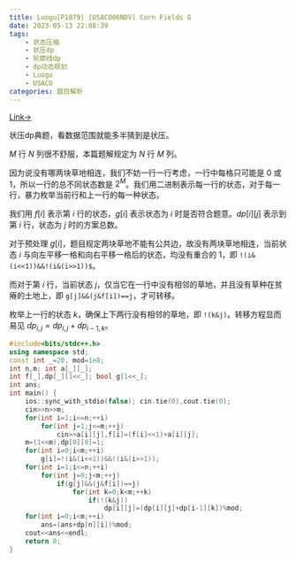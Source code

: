 ```yaml
---
title: Luogu[P1879] [USACO06NOV] Corn Fields G
date: 2023-05-13 22:08:39
tags:
    - 状态压缩
    - 状压dp
    - 轮廓线dp
    - dp动态规划
    - Luogu
    - USACO
categories: 题目解析
---
```


[Link→](https://www.luogu.com.cn/problem/P1879)

状压dp典题，看数据范围就能多半猜到是状压。

<!--more-->

$M$ 行 $N$ 列很不舒服，本篇题解规定为 $N$ 行 $M$ 列。

因为说没有哪两块草地相连，我们不妨一行一行考虑，一行中每格只可能是 $0$ 或 $1$，所以一行的总不同状态数是 $2^M$。我们用二进制表示每一行的状态，对于每一行，暴力枚举当前行和上一行的每一种状态。

我们用 $f[i]$ 表示第 $i$ 行的状态，$g[i]$ 表示状态为 $i$ 时是否符合题意。$dp[i][j]$ 表示到第 $i$ 行，状态为 $j$ 时的方案总数。

对于预处理 $g[i]$，题目规定两块草地不能有公共边，故没有两块草地相连，当前状态 $i$ 与向左平移一格和向右平移一格后的状态，均没有重合的 $1$，即 `!(i&(i<<1))&&!(i&(i>>1))$`。

而对于第 $i$ 行，当前状态 $j$，仅当它在一行中没有相邻的草地，并且没有草种在贫瘠的土地上，即 `g[j]&&(j&f[i])==j`，才可转移。

枚举上一行的状态 $k$，确保上下两行没有相邻的草地，即 `!(k&j)`。转移方程显而易见 $dp_{i,j}=dp_{i,j}+dp_{i-1,k}$。

```cpp
#include<bits/stdc++.h>
using namespace std;
const int _=20, mod=1e8;
int n,m; int a[_][_];
int f[_],dp[_][1<<_]; bool g[1<<_];
int ans;
int main() {
    ios::sync_with_stdio(false); cin.tie(0),cout.tie(0);
    cin>>n>>m;
    for(int i=1;i<=n;++i)
        for(int j=1;j<=m;++j)
            cin>>a[i][j],f[i]=(f[i]<<1)+a[i][j];
    m=(1<<m),dp[0][0]=1;
    for(int i=0;i<m;++i)
        g[i]=!(i&(i<<1))&&!(i&(i>>1));
    for(int i=1;i<=n;++i)
        for(int j=0;j<m;++j)
            if(g[j]&&(j&f[i])==j)
                for(int k=0;k<m;++k)
                    if(!(k&j))
                        dp[i][j]=(dp[i][j]+dp[i-1][k])%mod;
    for(int i=0;i<m;++i)
        ans=(ans+dp[n][i])%mod;
    cout<<ans<<endl;
    return 0;
}
```
